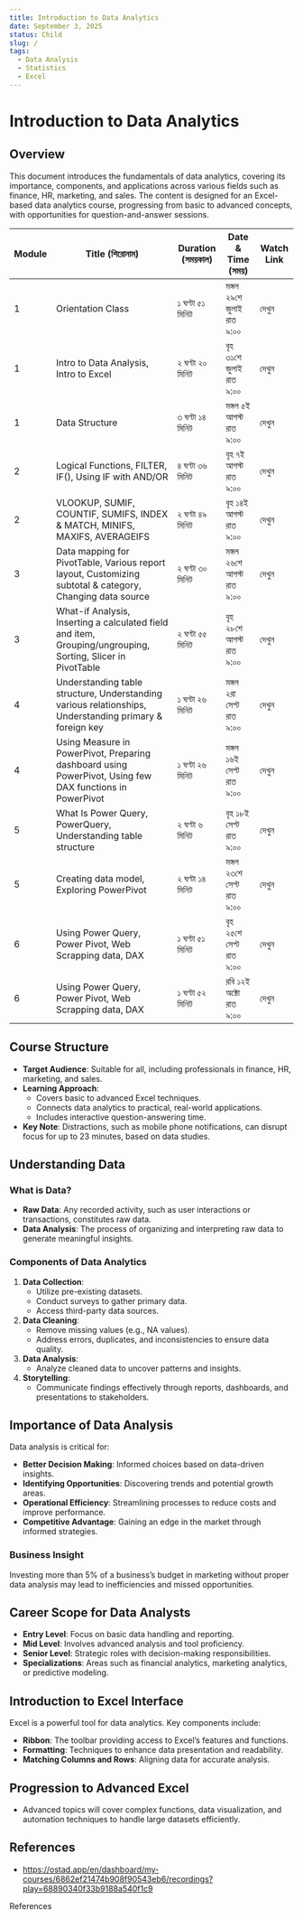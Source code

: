 ```yaml
---
title: Introduction to Data Analytics
date: September 3, 2025
status: Child
slug: /
tags:
  - Data Analysis
  - Statistics
  - Excel
---
```



# Introduction to Data Analytics

## Overview

This document introduces the fundamentals of data analytics, covering its importance, components, and applications across various fields such as finance, HR, marketing, and sales. The content is designed for an Excel-based data analytics course, progressing from basic to advanced concepts, with opportunities for question-and-answer sessions.

| Module | Title (শিরোনাম)                                                                                             | Duration (সময়কাল) | Date & Time (সময়)         | Watch Link |
| ------ | ----------------------------------------------------------------------------------------------------------- | ----------------- | ------------------------- | ---------- |
| 1      | Orientation Class                                                                                           | ১ ঘণ্টা ৫১ মিনিট  | মঙ্গল ২৯শে জুলাই রাত ৯:০০ | দেখুন      |
| 1      | Intro to Data Analysis, Intro to Excel                                                                      | ২ ঘণ্টা ২০ মিনিট  | বৃহ ৩১শে জুলাই রাত ৯:০০   | দেখুন      |
| 1      | Data Structure                                                                                              | ৩ ঘণ্টা ১৪ মিনিট  | মঙ্গল ৫ই আগস্ট রাত ৯:০০   | দেখুন      |
| 2      | Logical Functions, FILTER, IF(), Using IF with AND/OR                                                       | ৪ ঘণ্টা ৩৬ মিনিট  | বৃহ ৭ই আগস্ট রাত ৯:০০     | দেখুন      |
| 2      | VLOOKUP, SUMIF, COUNTIF, SUMIFS, INDEX & MATCH, MINIFS, MAXIFS, AVERAGEIFS                                  | ২ ঘণ্টা ৪৯ মিনিট  | বৃহ ১৪ই আগস্ট রাত ৯:০০    | দেখুন      |
| 3      | Data mapping for PivotTable, Various report layout, Customizing subtotal & category, Changing data source   | ২ ঘণ্টা ৩০ মিনিট  | মঙ্গল ২৬শে আগস্ট রাত ৯:০০ | দেখুন      |
| 3      | What-if Analysis, Inserting a calculated field and item, Grouping/ungrouping, Sorting, Slicer in PivotTable | ২ ঘণ্টা ৫৫ মিনিট  | বৃহ ২৮শে আগস্ট রাত ৯:০০   | দেখুন      |
| 4      | Understanding table structure, Understanding various relationships, Understanding primary & foreign key     | ১ ঘণ্টা ২৬ মিনিট  | মঙ্গল ২রা সেপ্ট রাত ৯:০০  | দেখুন      |
| 4      | Using Measure in PowerPivot, Preparing dashboard using PowerPivot, Using few DAX functions in PowerPivot    | ১ ঘণ্টা ২৬ মিনিট  | মঙ্গল ১৬ই সেপ্ট রাত ৯:০০  | দেখুন      |
| 5      | What Is Power Query, PowerQuery, Understanding table structure                                              | ২ ঘণ্টা ৬ মিনিট   | বৃহ ১৮ই সেপ্ট রাত ৯:০০    | দেখুন      |
| 5      | Creating data model, Exploring PowerPivot                                                                   | ২ ঘণ্টা ১৪ মিনিট  | মঙ্গল ২৩শে সেপ্ট রাত ৯:০০ | দেখুন      |
| 6      | Using Power Query, Power Pivot, Web Scrapping data, DAX                                                     | ১ ঘণ্টা ৫১ মিনিট  | বৃহ ২৫শে সেপ্ট রাত ৯:০০   | দেখুন      |
| 6      | Using Power Query, Power Pivot, Web Scrapping data, DAX                                                     | ১ ঘণ্টা ৫২ মিনিট  | রবি ১২ই অক্টো রাত ৯:০০    | দেখুন      |

## Course Structure

- **Target Audience**: Suitable for all, including professionals in finance, HR, marketing, and sales.
- **Learning Approach**:
    - Covers basic to advanced Excel techniques.
    - Connects data analytics to practical, real-world applications.
    - Includes interactive question-answering time.
- **Key Note**: Distractions, such as mobile phone notifications, can disrupt focus for up to 23 minutes, based on data studies.

## Understanding Data

### What is Data?

- **Raw Data**: Any recorded activity, such as user interactions or transactions, constitutes raw data.
- **Data Analysis**: The process of organizing and interpreting raw data to generate meaningful insights.

### Components of Data Analytics

1. **Data Collection**:
    - Utilize pre-existing datasets.
    - Conduct surveys to gather primary data.
    - Access third-party data sources.
2. **Data Cleaning**:
    - Remove missing values (e.g., NA values).
    - Address errors, duplicates, and inconsistencies to ensure data quality.
3. **Data Analysis**:
    - Analyze cleaned data to uncover patterns and insights.
4. **Storytelling**:
    - Communicate findings effectively through reports, dashboards, and presentations to stakeholders.

## Importance of Data Analysis

Data analysis is critical for:

- **Better Decision Making**: Informed choices based on data-driven insights.
- **Identifying Opportunities**: Discovering trends and potential growth areas.
- **Operational Efficiency**: Streamlining processes to reduce costs and improve performance.
- **Competitive Advantage**: Gaining an edge in the market through informed strategies.

### Business Insight

Investing more than 5% of a business’s budget in marketing without proper data analysis may lead to inefficiencies and missed opportunities.

## Career Scope for Data Analysts

- **Entry Level**: Focus on basic data handling and reporting.
- **Mid Level**: Involves advanced analysis and tool proficiency.
- **Senior Level**: Strategic roles with decision-making responsibilities.
- **Specializations**: Areas such as financial analytics, marketing analytics, or predictive modeling.

## Introduction to Excel Interface

Excel is a powerful tool for data analytics. Key components include:

- **Ribbon**: The toolbar providing access to Excel’s features and functions.
- **Formatting**: Techniques to enhance data presentation and readability.
- **Matching Columns and Rows**: Aligning data for accurate analysis.

## Progression to Advanced Excel

- Advanced topics will cover complex functions, data visualization, and automation techniques to handle large datasets efficiently.

## References

- https://ostad.app/en/dashboard/my-courses/6862ef21474b908f90543eb6/recordings?play=68890340f33b9188a540f1c9

References
